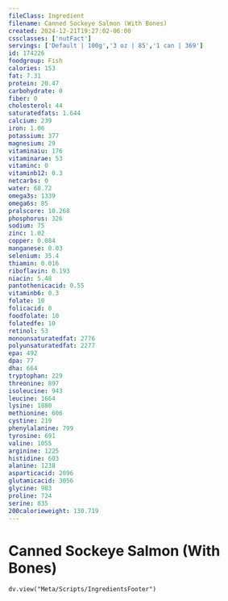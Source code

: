 ```yaml
---
fileClass: Ingredient
filename: Canned Sockeye Salmon (With Bones)
created: 2024-12-21T19:27:02-06:00
cssclasses: ['nutFact']
servings: ['Default | 100g','3 oz | 85','1 can | 369']
id: 174226
foodgroup: Fish
calories: 153
fat: 7.31
protein: 20.47
carbohydrate: 0
fiber: 0
cholesterol: 44
saturatedfats: 1.644
calcium: 239
iron: 1.06
potassium: 377
magnesium: 29
vitaminaiu: 176
vitaminarae: 53
vitaminc: 0
vitaminb12: 0.3
netcarbs: 0
water: 68.72
omega3s: 1339
omega6s: 85
pralscore: 10.268
phosphorus: 326
sodium: 75
zinc: 1.02
copper: 0.084
manganese: 0.03
selenium: 35.4
thiamin: 0.016
riboflavin: 0.193
niacin: 5.48
pantothenicacid: 0.55
vitaminb6: 0.3
folate: 10
folicacid: 0
foodfolate: 10
folatedfe: 10
retinol: 53
monounsaturatedfat: 2776
polyunsaturatedfat: 2277
epa: 492
dpa: 77
dha: 664
tryptophan: 229
threonine: 897
isoleucine: 943
leucine: 1664
lysine: 1880
methionine: 606
cystine: 219
phenylalanine: 799
tyrosine: 691
valine: 1055
arginine: 1225
histidine: 603
alanine: 1238
asparticacid: 2096
glutamicacid: 3056
glycine: 983
proline: 724
serine: 835
200calorieweight: 130.719
---
```


# Canned Sockeye Salmon (With Bones)

```dataviewjs
dv.view("Meta/Scripts/IngredientsFooter")
```